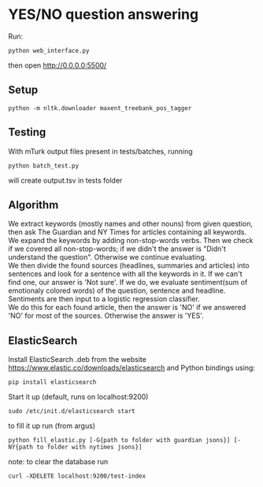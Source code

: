YES/NO question answering
=========================

Run:

	python web_interface.py

then open http://0.0.0.0:5500/

Setup
-----

	python -m nltk.downloader maxent_treebank_pos_tagger

Testing
-------
With mTurk output files present in tests/batches, running

	python batch_test.py

will create output.tsv in tests folder  

Algorithm
---------

We extract keywords (mostly names and other nouns) from given question, then ask The Guardian and NY Times for articles containing all keywords.  
We expand the keywords by adding non-stop-words verbs. Then we check if we covered all non-stop-words; if we didn't the answer is "Didn't understand the question". Otherwise we continue evaluating.  
We then divide the found sources (headlines, summaries and articles) into sentences and look for a sentence with all the keywords in it. If we can't find one, our answer is 'Not sure'. If we do, we evaluate sentiment(sum of emotionaly colored words) of the question, sentence and headline. Sentiments are then input to a logistic regression classifier.  
We do this for each found article, then the answer is 'NO' if we answered 'NO' for most of the sources. Otherwise the answer is 'YES'. 

ElasticSearch
-------------

Install ElasticSearch .deb from the website https://www.elastic.co/downloads/elasticsearch
and Python bindings using:

	pip install elasticsearch

Start it up (default, runs on localhost:9200)

	sudo /etc/init.d/elasticsearch start

to fill it up run (from argus)

	python fill_elastic.py [-G{path to folder with guardian jsons}] [-NY{path to folder with nytimes jsons}]

note: to clear the database run  

	curl -XDELETE localhost:9200/test-index

